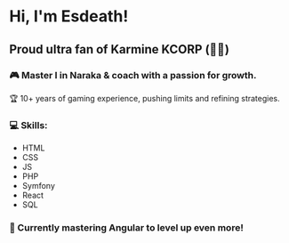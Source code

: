 # Hi, I'm Esdeath! 

## Proud ultra fan of Karmine KCORP (🩵🤍)

### 🎮 Master I in Naraka & coach with a passion for growth.
🏆 10+ years of gaming experience, pushing limits and refining strategies.

### 💻 Skills:
- HTML
- CSS
- JS
- PHP
- Symfony
- React
- SQL

### 🔧 Currently mastering Angular to level up even more!
